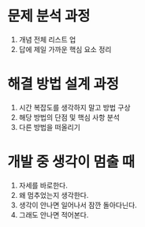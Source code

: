 # 문제 분석 과정
1. 개념 전체 리스트 업
1. 답에 제일 가까운 핵심 요소 정리

# 해결 방법 설계 과정
1. 시간 복잡도를 생각하지 말고 방법 구상
1. 해당 방법의 단점 및 핵심 사항 분석
1. 다른 방법을 떠올리기

# 개발 중 생각이 멈출 때
1. 자세를 바로한다.
1. 왜 멈추었는지 생각한다.
1. 생각이 안나면 일어나서 잠깐 돌아다닌다.
1. 그래도 안나면 적어본다.